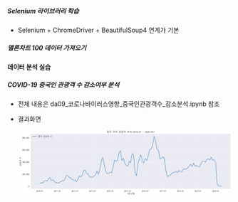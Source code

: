 ##### Selenium 라이브러리 학습
- Selenium + ChromeDriver + BeautifulSoup4 연계가 기본

##### 멜론차트 100 데이터 가져오기

#### 데이터 분석 실습

##### COVID-19 중국인 관광객 수 감소여부 분석
- 전체 내용은 da09_코로나바이러스영향_중국인관광객수_감소분석.ipynb 참조
- 결과화면

    ![중국관광객](https://github.com/vinca0224/bigdata-analysis-2024/blob/main/day03/output.png)